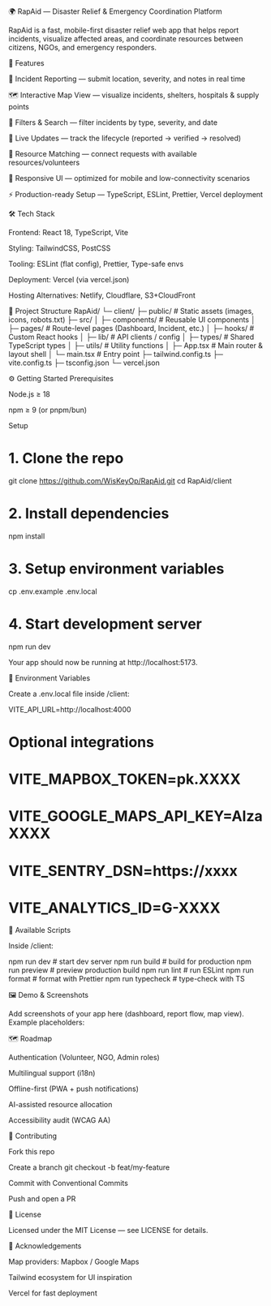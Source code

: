 🌍 RapAid — Disaster Relief & Emergency Coordination Platform

RapAid is a fast, mobile-first disaster relief web app that helps report incidents, visualize affected areas, and coordinate resources between citizens, NGOs, and emergency responders.

🚀 Features

📍 Incident Reporting — submit location, severity, and notes in real time

🗺 Interactive Map View — visualize incidents, shelters, hospitals & supply points

🔎 Filters & Search — filter incidents by type, severity, and date

🔄 Live Updates — track the lifecycle (reported → verified → resolved)

🤝 Resource Matching — connect requests with available resources/volunteers

📱 Responsive UI — optimized for mobile and low-connectivity scenarios

⚡ Production-ready Setup — TypeScript, ESLint, Prettier, Vercel deployment

🛠 Tech Stack

Frontend: React 18, TypeScript, Vite

Styling: TailwindCSS, PostCSS

Tooling: ESLint (flat config), Prettier, Type-safe envs

Deployment: Vercel (via vercel.json)

Hosting Alternatives: Netlify, Cloudflare, S3+CloudFront

📂 Project Structure
RapAid/
└─ client/
   ├─ public/          # Static assets (images, icons, robots.txt)
   ├─ src/
   │  ├─ components/   # Reusable UI components
   │  ├─ pages/        # Route-level pages (Dashboard, Incident, etc.)
   │  ├─ hooks/        # Custom React hooks
   │  ├─ lib/          # API clients / config
   │  ├─ types/        # Shared TypeScript types
   │  ├─ utils/        # Utility functions
   │  ├─ App.tsx       # Main router & layout shell
   │  └─ main.tsx      # Entry point
   ├─ tailwind.config.ts
   ├─ vite.config.ts
   ├─ tsconfig.json
   └─ vercel.json

⚙️ Getting Started
Prerequisites

Node.js ≥ 18

npm ≥ 9 (or pnpm/bun)

Setup
# 1. Clone the repo
git clone https://github.com/WisKeyOp/RapAid.git
cd RapAid/client

# 2. Install dependencies
npm install

# 3. Setup environment variables
cp .env.example .env.local

# 4. Start development server
npm run dev


Your app should now be running at http://localhost:5173.

🔑 Environment Variables

Create a .env.local file inside /client:

VITE_API_URL=http://localhost:4000

# Optional integrations
# VITE_MAPBOX_TOKEN=pk.XXXX
# VITE_GOOGLE_MAPS_API_KEY=AIzaXXXX
# VITE_SENTRY_DSN=https://xxxx
# VITE_ANALYTICS_ID=G-XXXX

📜 Available Scripts

Inside /client:

npm run dev        # start dev server
npm run build      # build for production
npm run preview    # preview production build
npm run lint       # run ESLint
npm run format     # format with Prettier
npm run typecheck  # type-check with TS

🖼 Demo & Screenshots

Add screenshots of your app here (dashboard, report flow, map view).
Example placeholders:




🗺 Roadmap

 Authentication (Volunteer, NGO, Admin roles)

 Multilingual support (i18n)

 Offline-first (PWA + push notifications)

 AI-assisted resource allocation

 Accessibility audit (WCAG AA)

🤝 Contributing

Fork this repo

Create a branch git checkout -b feat/my-feature

Commit with Conventional Commits

Push and open a PR

📄 License

Licensed under the MIT License — see LICENSE
 for details.

🙌 Acknowledgements

Map providers: Mapbox / Google Maps

Tailwind ecosystem for UI inspiration

Vercel for fast deployment
